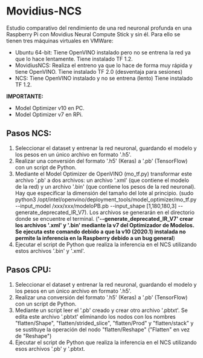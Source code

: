 # Movidius-NCS
Estudio comparativo del rendimiento de una red neuronal profunda en una Raspberry Pi con Movidius Neural Compute Stick y sin él. Para ello se tienen tres máquinas virtuales en VMWare:
- Ubuntu 64-bit: Tiene OpenVINO instalado pero no se entrena la red ya que lo hace lentamente. Tiene instalado TF 1.2.
- MovidiusNCS: Realiza el entreno ya que lo hace de forma muy rápida y tiene OpenVINO. Tiene instalado TF 2.0 (desventaja para sesiones)
- NCS: Tiene OpenVINO instalado y no se entrena (lento) Tiene instalado TF 1.2.

**IMPORTANTE:** 
- Model Optimizer v10 en PC.
- Model Optimizer v7 en RPi.


## Pasos NCS:
1. Seleccionar el dataset y entrenar la red neuronal, guardando el modelo y los pesos en un único archivo en formato '.h5'.
2. Realizar una conversión del formato '.h5' (Keras) a '.pb' (TensorFlow) con un script de Python.
3. Mediante el Model Optimizer de OpenVINO (mo_tf.py) transformar este archivo '.pb' a dos archivos: un archivo '.xml' (que contiene el modelo de la red) y un archivo '.bin' (que contiene los pesos de la red neuronal). Hay que especificar la dimensión del tamaño del lote al principio. (sudo python3 /opt/intel/openvino/deployment_tools/model_optimizer/mo_tf.py --input_model /xxx/xxx/modeloPB.pb --input_shape [1,180,180,3]  --generate_deprecated_IR_V7). Los archivos se generarán en el directorio donde se encuentre el terminal. (**'--generate_deprecated_IR_V7' crear los archivos '.xml' y '.bin' mediante la v7 del Optimizador de Modelos. Se ejecuta este comando debido a que la v10 (2020.1) instalada no permite la inferencia en la Raspberry debido a un bug general**)
4. Ejecutar el script de Python que realiza la inferencia en el NCS utilizando estos archivos '.bin' y '.xml'.

## Pasos CPU:
1. Seleccionar el dataset y entrenar la red neuronal, guardando el modelo y los pesos en un único archivo en formato '.h5'.
2. Realizar una conversión del formato '.h5' (Keras) a '.pb' (TensorFlow) con un script de Python.
3. Mediante un script leer el '.pb' creado y crear otro archivo '.pbtxt'. Se edita este archivo '.pbtxt' eliminando los nodos con los nombres "flatten/Shape", "flatten/strided_slice", "flatten/Prod" y "flatten/stack" y se sustituye la operación del nodo "flatten/Reshape" ("Flatten" en vez de "Reshape")
4. Ejecutar el script de Python que realiza la inferencia en el NCS utilizando esos archivos '.pb' y '.pbtxt.
